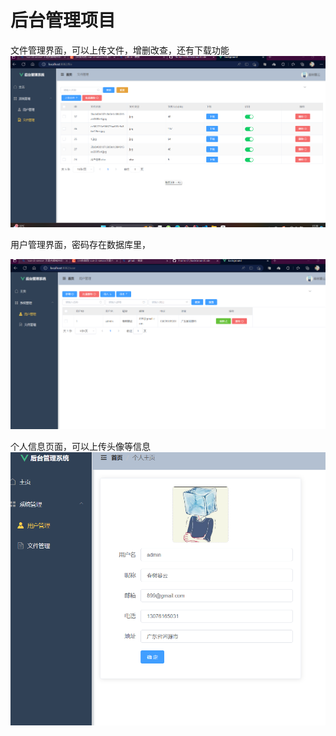 # 后台管理项目

文件管理界面，可以上传文件，增删改查，还有下载功能
![image](https://github.com/Thorns-DT/backGroundCode/blob/master/src/main/resources/files/dcfca19778c0799ecfe7ab49a7900ba.png)


用户管理界面，密码存在数据库里，

![image](https://github.com/Thorns-DT/backGroundCode/blob/master/src/main/resources/files/8a2aa9920368b4efb93cb3d53836b57.png)

个人信息页面，可以上传头像等信息
![image](https://github.com/Thorns-DT/backGroundCode/blob/master/src/main/resources/files/4f3e92d950ed58287faba7d746fe597.png)
